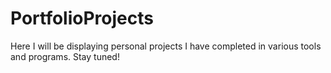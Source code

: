 # PortfolioProjects
Here I will be displaying personal projects I have completed in various tools and programs. Stay tuned!
